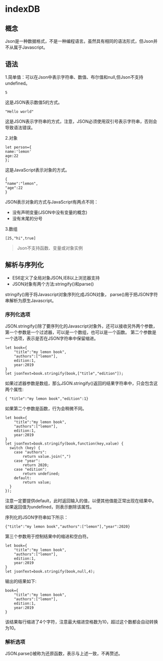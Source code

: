 # indexDB

## 概念
Json是一种数据格式，不是一种编程语言。虽然具有相同的语法形式，但Json并不从属于Javascript。

## 语法
1.简单值：可以在Json中表示字符串、数值、布尔值和null,但Json不支持undefined。
```
5
```
这是JSON表示数值5的方式。
```
"Hello world"
```
这是JSON表示字符串的方式，注意，JSON必须使用双引号表示字符串，否则会导致语法错误。

2.对象
```
let person={
name:'lemon'
age:22
};
```
这是JavaScript表示对象的方式。

```
{
"name":"lemon",
"age":22
}
```
JSON表示对象的方式与JavaScript有两点不同：
- 没有声明变量(JSON中没有变量的概念)
- 没有末尾的分号

3.数组
```ecmascript 6
[25,"hi",true]
```
>Json不支持函数、变量或对象实例

## 解析与序列化
+ ES6定义了全局对象JSON,IE8以上浏览器支持
+ JSON对象有两个方法:stringify()和parse()

stringify()用于将Javascript对象序列化成JSON对象，
parse()用于把JSON字符串解析为原生Javascript。

### 序列化选项
JSON.stringify()除了要序列化的Javascript对象外，还可以接收另外两个参数，第一个参数是一个过滤器，可以是一个数组，也可以是一个函数。
第二个参数是一个选项，表示是否在JSON字符串中保留缩进。
```ecmascript 6
let book={
    "title":"my lemon book",
    "authors":["lemon"],
    edition:1,
    year:2019
}
let jsonText=book.stringify(book,["title","edition"]);
```
如果过滤器参数是数组，那么JSON.stringify()返回的结果字符串中，只会包含这两个属性:
```
{ "title":"my lemon book","edition":1}
```
如果第二个参数是函数，行为会稍微不同。
```ecmascript 6
let book={
    "title":"my lemon book",
    "authors":["lemon"],
    edition:1,
    year:2019
}
let jsonText=book.stringify(book,function(key,value) {
  switch (key) {
    case "authors":
        return value.join(",")
    case "year":
        return 2020;
    case "edition":
        return undefined;
    default:
        return value;
  }
});
```
注意一定要提供default，此时返回输入的值，以便其他值能正常出现在结果中。
如果返回值为undefined，则表示删除该属性。

序列化的JSON字符串如下所示：
```
{"title":"my lemon book","authors":["lemon"],"year":2020}
```
第三个参数用于控制结果中的缩进和空白符。
```ecmascript 6
let book={
    "title":"my lemon book",
    "authors":["lemon"],
    edition:1,
    year:2019
}
let jsonText=book.stringify(book,null,4);
```
输出的结果如下:
```
book={
    "title":"my lemon book",
    "authors":["lemon"],
    edition:1,
    year:2019
}
```
该结果每行缩进了4个字符，注意最大缩进空格数为10，超过这个数都会自动转换为10。
### 解析选项
JSON.parse()被称为还原函数，表示与上述一致，不再赘述。

